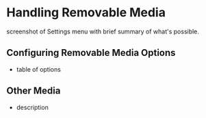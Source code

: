 # Handling Removable Media

screenshot of Settings menu with brief summary of what's possible.

## Configuring Removable Media Options

- table of options

## Other Media

- description